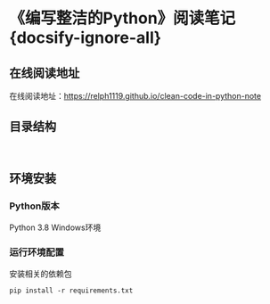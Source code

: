 # 《编写整洁的Python》阅读笔记{docsify-ignore-all}

## 在线阅读地址
在线阅读地址：https://relph1119.github.io/clean-code-in-python-note

## 目录结构
<pre>

</pre>

## 环境安装
### Python版本
Python 3.8 Windows环境

### 运行环境配置
安装相关的依赖包
```shell
pip install -r requirements.txt
```
